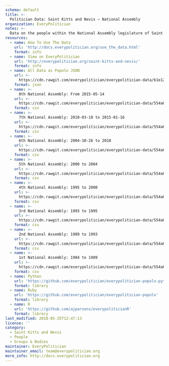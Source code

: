 ```yaml
---
schema: default
title: >-
  Politician Data: Saint Kitts and Nevis — National Assembly
organization: EveryPolitician
notes: >-
  Data on the people within the National Assembly legislature of Saint Kitts and Nevis.
resources:
  - name: How To Use The Data
    url: 'http://docs.everypolitician.org/use_the_data.html'
    format: info
  - name: View on EveryPolitician
    url: 'http://everypolitician.org/saint-kitts-and-nevis/'
    format: info
  - name: All Data as Popolo JSON
    url: >-
      https://cdn.rawgit.com/everypolitician/everypolitician-data/b1e121f081151d40704cabfccd7b792d29414ad5/data/Saint_Kitts_and_Nevis/Assembly/ep-popolo-v1.0.json
    format: json
  - name: >-
      8th National Assembly: From 2015-05-14
    url: >-
      https://cdn.rawgit.com/everypolitician/everypolitician-data/554a6cb306153130ac5558e4c015471d63e57cb7/data/Saint_Kitts_and_Nevis/Assembly/term-2015.csv
    format: csv
  - name: >-
      7th National Assembly: 2010-03-10 to 2015-01-16
    url: >-
      https://cdn.rawgit.com/everypolitician/everypolitician-data/554a6cb306153130ac5558e4c015471d63e57cb7/data/Saint_Kitts_and_Nevis/Assembly/term-2010.csv
    format: csv
  - name: >-
      6th National Assembly: 2004-10-26 to 2010
    url: >-
      https://cdn.rawgit.com/everypolitician/everypolitician-data/554a6cb306153130ac5558e4c015471d63e57cb7/data/Saint_Kitts_and_Nevis/Assembly/term-2004.csv
    format: csv
  - name: >-
      5th National Assembly: 2000 to 2004
    url: >-
      https://cdn.rawgit.com/everypolitician/everypolitician-data/554a6cb306153130ac5558e4c015471d63e57cb7/data/Saint_Kitts_and_Nevis/Assembly/term-2000.csv
    format: csv
  - name: >-
      4th National Assembly: 1995 to 2000
    url: >-
      https://cdn.rawgit.com/everypolitician/everypolitician-data/554a6cb306153130ac5558e4c015471d63e57cb7/data/Saint_Kitts_and_Nevis/Assembly/term-1995.csv
    format: csv
  - name: >-
      3rd National Assembly: 1993 to 1995
    url: >-
      https://cdn.rawgit.com/everypolitician/everypolitician-data/554a6cb306153130ac5558e4c015471d63e57cb7/data/Saint_Kitts_and_Nevis/Assembly/term-1993.csv
    format: csv
  - name: >-
      2nd National Assembly: 1989 to 1993
    url: >-
      https://cdn.rawgit.com/everypolitician/everypolitician-data/554a6cb306153130ac5558e4c015471d63e57cb7/data/Saint_Kitts_and_Nevis/Assembly/term-1989.csv
    format: csv
  - name: >-
      1st National Assembly: 1984 to 1989
    url: >-
      https://cdn.rawgit.com/everypolitician/everypolitician-data/554a6cb306153130ac5558e4c015471d63e57cb7/data/Saint_Kitts_and_Nevis/Assembly/term-1984.csv
    format: csv
  - name: Python
    url: 'https://github.com/everypolitician/everypolitician-popolo-python'
    format: library
  - name: Ruby
    url: 'https://github.com/everypolitician/everypolitician-popolo'
    format: library
  - name: R
    url: 'https://github.com/ajparsons/everypoliticianR'
    format: library
last_modified: 2018-05-25T12:47:13
license: ''
category:
  - Saint Kitts and Nevis
  - People
  - Groups & Bodies
maintainer: EveryPolitician
maintainer_email: team@everypolitician.org
more_info: http://docs.everypolitician.org
---
```

